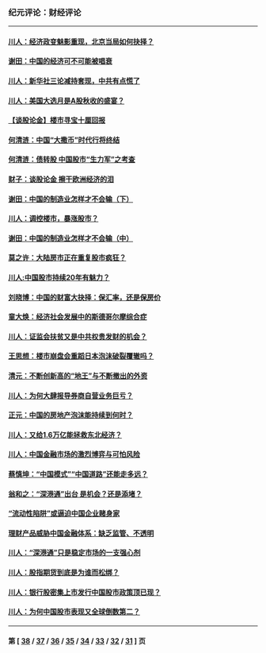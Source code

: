 ### 纪元评论：财经评论
---
#### [川人：经济政变魅影重现，北京当局如何抉择？](../../pages/nsc1026/n8509282.md) 
#### [谢田：中国的经济可不可能被唱衰](../../pages/nsc1026/n8493225.md) 
#### [川人：新华社三论减持套现，中共有点慌了](../../pages/nsc1026/n8488785.md) 
#### [川人：美国大选月是A股秋收的盛宴？](../../pages/nsc1026/n8443515.md) 
#### [【谈股论金】楼市寻宝十厘回报](../../pages/nsc1026/n8425957.md) 
#### [何清涟：中国“大撒币”时代行将终结](../../pages/nsc1026/n8424957.md) 
#### [何清涟：债转股 中国股市“生力军”之考查](../../pages/nsc1026/n8406176.md) 
#### [财子：谈股论金 擦干欧洲经济的泪](../../pages/nsc1026/n8404793.md) 
#### [谢田：中国的制造业怎样才不会输（下）](../../pages/nsc1026/n8383937.md) 
#### [川人：调控楼市，暴涨股市？](../../pages/nsc1026/n8383197.md) 
#### [谢田：中国的制造业怎样才不会输（中）](../../pages/nsc1026/n8362641.md) 
#### [莫之许：大陆房市正在重复股市疯狂？](../../pages/nsc1026/n8342943.md) 
#### [川人:中国股市持续20年有魅力？](../../pages/nsc1026/n8339133.md) 
#### [刘晓博：中国的财富大抉择：保汇率，还是保房价](../../pages/nsc1026/n8330679.md) 
#### [童大焕：经济社会发展中的斯德哥尔摩综合症](../../pages/nsc1026/n8316878.md) 
#### [川人：证监会扶贫又是中共权贵发财的机会？](../../pages/nsc1026/n8311780.md) 
#### [王思想：楼市崩盘会重蹈日本泡沫破裂覆辙吗？](../../pages/nsc1026/n8252944.md) 
#### [清元：不断创新高的“地王”与不断撤出的外资](../../pages/nsc1026/n8248592.md) 
#### [川人：为何大肆报导券商自营业务巨亏？](../../pages/nsc1026/n8248146.md) 
#### [正元：中国的房地产泡沫能持续到何时？](../../pages/nsc1026/n8245565.md) 
#### [川人：又给1.6万亿能拯救东北经济？](../../pages/nsc1026/n8237924.md) 
#### [川人：中国金融市场的激烈博弈与可怕风险](../../pages/nsc1026/n8224024.md) 
#### [蔡慎坤：“中国模式”“中国道路”还能走多远？](../../pages/nsc1026/n8216340.md) 
#### [翁和之：“深港通”出台 是机会？还是添堵？](../../pages/nsc1026/n8212405.md) 
#### [“流动性陷阱”或逼迫中国企业赌身家](../../pages/nsc1026/n8209160.md) 
#### [理财产品威胁中国金融体系：缺乏监管、不透明](../../pages/nsc1026/n8202714.md) 
#### [川人：“深港通”只是稳定市场的一支强心剂](../../pages/nsc1026/n8200824.md) 
#### [川人：股指期货到底是为谁而松绑？](../../pages/nsc1026/n8170121.md) 
#### [川人：银行股密集上市发行中国股市政策顶已现？](../../pages/nsc1026/n8133677.md) 
#### [川人：为何中国股市表现又全球倒数第二？](../../pages/nsc1026/n8096545.md) 

---
#### 第 [ [38](./38.md) / [37](./37.md) / [36](./36.md) / [35](./35.md) / [34](./34.md) / [33](./33.md) / [32](./32.md) / [31](./31.md) ] 页
